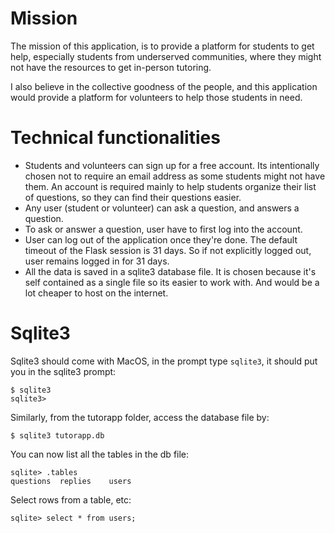 # Mission

The mission of this application, is to provide a platform for students to get help, especially students from underserved communities, where they might not have the resources to get in-person tutoring.

I also believe in the collective goodness of the people, and this application would provide a platform for volunteers to help those students in need.

# Technical functionalities

- Students and volunteers can sign up for a free account. Its intentionally chosen not to require an email address as some students might not have them. An account is required mainly to help students organize their list of questions, so they can find their questions easier.
- Any user (student or volunteer) can ask a question, and answers a question.
- To ask or answer a question, user have to first log into the account.
- User can log out of the application once they're done. The default timeout of the Flask session is 31 days. So if not explicitly logged out, user remains logged in for 31 days.
- All the data is saved in a sqlite3 database file. It is chosen because it's self contained as a single file so its easier to work with. And would be a lot cheaper to host on the internet.

# Sqlite3

Sqlite3 should come with MacOS, in the prompt type `sqlite3`, it should put you in the sqlite3 prompt:

```
$ sqlite3
sqlite3> 
```

Similarly, from the tutorapp folder, access the database file by:

```
$ sqlite3 tutorapp.db
```

You can now list all the tables in the db file:

```
sqlite> .tables
questions  replies    users
```

Select rows from a table, etc:

```
sqlite> select * from users;
```
